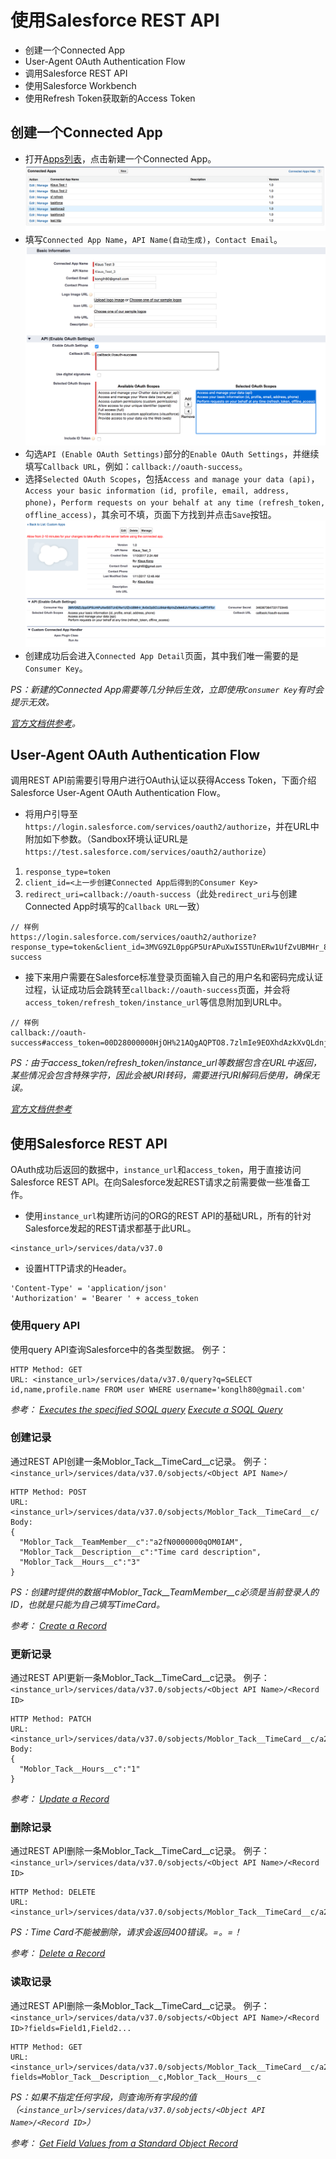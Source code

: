 # 使用Salesforce REST API

  - 创建一个Connected App
  - User-Agent OAuth Authentication Flow
  - 调用Salesforce REST API
  - 使用Salesforce Workbench
  - 使用Refresh Token获取新的Access Token

## 创建一个Connected App
- 打开[Apps列表](https://ap2.salesforce.com/02u?retURL=%2Fui%2Fsetup%2FSetup%3Fsetupid%3DDevTools&setupid=TabSet)，点击新建一个Connected App。
![New Connected App](/images/new-connected-app-button.png)
- 填写`Connected App Name`，`API Name(自动生成)`，`Contact Email`。
![New Connected App](/images/new-connected-app.png)
- 勾选`API (Enable OAuth Settings)`部分的`Enable OAuth Settings`，并继续填写`Callback URL`，例如：`callback://oauth-success`。
- 选择`Selected OAuth Scopes`，包括`Access and manage your data (api)`，`Access your basic information (id, profile, email, address, phone)`，`Perform requests on your behalf at any time (refresh_token, offline_access)`，其余可不填，页面下方找到并点击`Save`按钮。
![New Connected App](/images/new-connected-app-consumer-key.png)
- 创建成功后会进入`Connected App Detail`页面，其中我们唯一需要的是`Consumer Key`。

*PS：新建的Connected App需要等几分钟后生效，立即使用`Consumer Key`有时会提示无效。*

*[官方文档供参考](https://developer.salesforce.com/docs/atlas.en-us.api_rest.meta/api_rest/intro_defining_remote_access_applications.htm)。*

## User-Agent OAuth Authentication Flow
调用REST API前需要引导用户进行OAuth认证以获得Access Token，下面介绍Salesforce User-Agent OAuth Authentication Flow。
- 将用户引导至`https://login.salesforce.com/services/oauth2/authorize`，并在URL中附加如下参数。（Sandbox环境认证URL是`https://test.salesforce.com/services/oauth2/authorize`）
1. `response_type=token`
2. `client_id=<上一步创建Connected App后得到的Consumer Key>`
3. `redirect_uri=callback://oauth-success`（此处`redirect_uri`与创建Connected App时填写的`Callback URL`一致）
```
// 样例
https://login.salesforce.com/services/oauth2/authorize?response_type=token&client_id=3MVG9ZL0ppGP5UrAPuXwIS5TUnERw1UfZvUBMHr_8v0cOpSCUJ64aH8pVxZx9ek6JivYkaKns..vafP7rFfcr&redirect_uri=callback://oauth-success
```
- 接下来用户需要在Salesforce标准登录页面输入自己的用户名和密码完成认证过程，认证成功后会跳转至`callback://oauth-success`页面，并会将`access_token/refresh_token/instance_url`等信息附加到URL中。
```
// 样例
callback://oauth-success#access_token=00D28000000HjOH%21AQgAQPTO8.7zlmIe9EOXhdAzkXvQLdnj3EPCK1LkZPILEKoxMj0yz18nq6Hjns7sEzfkBaaLprVMRnOkEElgZsSV2_JEcunB&refresh_token=5Aep861TSESvWeug_wdvqFJuAURkIDcmWIctIHpXuYSqCDJ1uXoiCPLp_cpSjmwT6gu1lhCxIQNir9JM.wEHsxO&instance_url=https%3A%2F%2Fap2.salesforce.com&id=https%3A%2F%2Flogin.salesforce.com%2Fid%2F00D28000000HjOHEA0%2F00528000000Dp5CAAS&issued_at=1484124973986&signature=CeCJcczYoBZtXRHgIf%2BbiCcMvkwjRhhMsd0d1nybmT8%3D&scope=id+api+refresh_token&token_type=Bearer
```
*PS：由于access_token/refresh_token/instance_url等数据包含在URL中返回，某些情况会包含特殊字符，因此会被URI转码，需要进行URI解码后使用，确保无误。*

*[官方文档供参考](https://developer.salesforce.com/docs/atlas.en-us.api_rest.meta/api_rest/intro_understanding_user_agent_oauth_flow.htm)*

## 使用Salesforce REST API
OAuth成功后返回的数据中，`instance_url`和`access_token`，用于直接访问Salesforce REST API。在向Salesforce发起REST请求之前需要做一些准备工作。

- 使用`instance_url`构建所访问的ORG的REST API的基础URL，所有的针对Salesforce发起的REST请求都基于此URL。
```
<instance_url>/services/data/v37.0
```
- 设置HTTP请求的Header。
```
'Content-Type' = 'application/json'
'Authorization' = 'Bearer ' + access_token
```

### 使用query API

使用query API查询Salesforce中的各类型数据。
例子：
```
HTTP Method: GET
URL: <instance_url>/services/data/v37.0/query?q=SELECT id,name,profile.name FROM user WHERE username='konglh80@gmail.com'
```
*参考：
[Executes the specified SOQL query](https://developer.salesforce.com/docs/atlas.en-us.api_rest.meta/api_rest/resources_query.htm)
[Execute a SOQL Query](https://developer.salesforce.com/docs/atlas.en-us.api_rest.meta/api_rest/dome_query.htm)*

### 创建记录
通过REST API创建一条Moblor_Tack__TimeCard__c记录。
例子：
`<instance_url>/services/data/v37.0/sobjects/<Object API Name>/`
```
HTTP Method: POST
URL: <instance_url>/services/data/v37.0/sobjects/Moblor_Tack__TimeCard__c/
Body: 
{
  "Moblor_Tack__TeamMember__c":"a2fN0000000qOM0IAM",
  "Moblor_Tack__Description__c":"Time card description",
  "Moblor_Tack__Hours__c":"3"
}
```

*PS：创建时提供的数据中Moblor_Tack__TeamMember__c必须是当前登录人的ID，也就是只能为自己填写TimeCard。*

*参考：
[Create a Record](https://developer.salesforce.com/docs/atlas.en-us.api_rest.meta/api_rest/dome_sobject_create.htm)*

### 更新记录
通过REST API更新一条Moblor_Tack__TimeCard__c记录。
例子：
`<instance_url>/services/data/v37.0/sobjects/<Object API Name>/<Record ID>`
```
HTTP Method: PATCH
URL: <instance_url>/services/data/v37.0/sobjects/Moblor_Tack__TimeCard__c/a2gN0000000SCfAIAW
Body: 
{
  "Moblor_Tack__Hours__c":"1"
}
```

*参考：
[Update a Record](https://developer.salesforce.com/docs/atlas.en-us.api_rest.meta/api_rest/dome_update_fields.htm)*

### 删除记录
通过REST API删除一条Moblor_Tack__TimeCard__c记录。
例子：
`<instance_url>/services/data/v37.0/sobjects/<Object API Name>/<Record ID>`
```
HTTP Method: DELETE
URL: <instance_url>/services/data/v37.0/sobjects/Moblor_Tack__TimeCard__c/a2gN0000000SCfAIAW
```

*PS：Time Card不能被删除，请求会返回400错误。=。=！*

*参考：
[Delete a Record](https://developer.salesforce.com/docs/atlas.en-us.api_rest.meta/api_rest/dome_delete_record.htm)*

### 读取记录
通过REST API删除一条Moblor_Tack__TimeCard__c记录。
例子：
`<instance_url>/services/data/v37.0/sobjects/<Object API Name>/<Record ID>?fields=Field1,Field2...`
```
HTTP Method: GET
URL: <instance_url>/services/data/v37.0/sobjects/Moblor_Tack__TimeCard__c/a2gN0000000SCfAIAW?fields=Moblor_Tack__Description__c,Moblor_Tack__Hours__c
```
*PS：如果不指定任何字段，则查询所有字段的值（`<instance_url>/services/data/v37.0/sobjects/<Object API Name>/<Record ID>`）*

*参考：
[Get Field Values from a Standard Object Record](https://developer.salesforce.com/docs/atlas.en-us.api_rest.meta/api_rest/dome_get_field_values.htm)*

